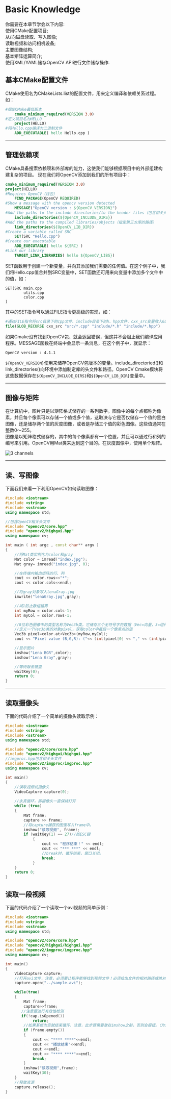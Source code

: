 # Basic Knowledge
你需要在本章节学会以下内容:  
使用CMake配置项目;\
从/向磁盘读取、写入图像;\
读取视频和访问相机设备;\
主要图像结构;\
基本矩阵运算简介;\
使用XML/YAML储存OpenCV API进行文件储存操作.
  


## 基本CMake配置文件
CMake使用名为CMakeLists.list的配置文件，用来定义编译和依赖关系过程。
如：
```cmake
#规定CMake最低版本
    cmake_minimum_required(VERSION 3.0)
#定义项目名为HELLO
    project(HELLO)
#将Hello.cpp编译为二进制文件
    ADD_EXECUTABLE( hello Hello.cpp )
```

----------

## 管理依赖项
CMake具备搜索依赖项和外部库的能力，这使我们能够根据项目中的外部组建构建复杂的项目。
现在我们将OpenCV添加到我们的所有项目中：
```cmake
cmake_minimum_required(VERSION 3.0)
project(HELLO)
#Requires OpenCV（找包）
    FIND_PACKAGE(OpenCV REQUIRED)
#Show a message with the opencv version detected
    MESSAGE("OpenCV version : ${OpenCV_VERSION}")
#Add the paths to the include directories/to the header files（包含相关头文件的目录）
    include_directories(${OpenCV_INCLUDE_DIRS})
#Add the paths to the compiled libraries/objects（指定第三方库的路径）
    link_directories(${OpenCV_LIB_DIR})
#Create a variable called SRC
    SET(SRC "Hello.cpp")
#Create our executable
    ADD_EXECUTABLE( hello ${SRC} )
#Link our library    
    TARGET_LINK_LIBRARIES( hello ${OpenCV_LIBS})
```
SET函数用于创建一个新变量，并向其添加我们需要的任何值。在这个例子中，我们将Hello.cpp值合并到SRC变量中，SET函数还可用来向变量中添加多个文件中的值，如：
```
SET(SRC main.cpp
        utils.cpp
        color.cpp
)
```
其中的SET指令可以通过FILE指令更高级的实现，如：
```cmake
#通过FILE指令将src目录下的cpp文件、include目录下的h、hpp文件、cxx_src变量收入GLOB_RECURSE中
file(GLOB_RECURSE cxx_src "src/*.cpp" "include/*.h" "include/*.hpp")
```
如果Cmake没有找到OpenCV包，就会返回错误，但这并不会阻止我们编译应用程序。MESSAGE函数在终端中会显示一条消息，在这个例子中，就显示：
```
OpenCV version : 4.1.1
```
`${OpenCV_VERSION}`使用来储存OpenCV包版本的变量。include_directoried()和link_directories()向环境中添加制定库的头文件和路径。OpenCV Cmake模块将这些数据保存在`${OpenCV_INCLUDE_DIRS}`和`${OpenCV_LIB_DIR}`变量中。  

--------

## 图像与矩阵
在计算机中，图片只是以矩阵格式储存的一系列数字。图像中的每个点都称为像素，并且每个像素可以存储一个值或多个值，这取决与它是否仅储存一个值的黑白图像，还是储存两个值的灰度图像，或者是存储三个值的彩色图像。这些值通常在整数0～255。  
图像是以矩阵格式储存的，其中的每个像素都有一个位置，并且可以通过行和列的编号来引用。OpenCV用Mat类来达到这个目的。在灰度图像中，使用单个矩阵。  

![3 channels](../imgs/1-1.jpeg)  

--------

## 读、写图像
下面我们来看一下利用OpenCV如何读取图像：
```c++
#include <iostream>
#include <string>
#include <sstream>
using namespace std;

//包含OpenCV相关头文件
#include "opencv2/core.hpp"
#include "opencv2/highgui.hpp"
using namespace cv;

int main ( int argc , const char** argv )
{ 
    //将Mat类实例化为color和gray
    Mat color = imread("index.jpg");
    Mat gray= imread("index.jpg", 0);

    //在终端内输出矩阵的行、列
    cout << color.rows<<"*";
    cout << color.cols<<endl;

    //将gray对象写入lenaGray.jpg
    imwrite("lenaGray.jpg",gray);

    //减1防止数组越界
    int myRow = color.cols-1;
    int myCol = color.rows-1;

    //8位彩色图像中的类型名称为Vec3b类，它储存三个无符号字符数据（Vec=向量，3=组件数，b=一个字节）
    //定义一个Vec3b类的对象pixel，获取color中最后一个像素点的值
    Vec3b pixel=color.at<Vec3b>(myRow,myCol);
    cout << "Pixel value (B,G,R): ("<< (int)pixel[0] << "," << (int)pixel[1] << "," <<(int)pixel[2] <<")"<< endl;

    //显示图片
    imshow("Lena BGR",color);
    imshow("Lena Gray",gray);

    //等待敲击键盘
    waitKey(0);
    return 0;
}
```   
----------------

## 读取摄像头
下面的代码介绍了一个简单的摄像头读取示例：
``` c++
#include <iostream>
#include <string>
#include <sstream>
using namespace std;

#include "opencv2/core/core.hpp"
#include "opencv2/highgui/highgui.hpp"
//imgproc.hpp包含相关头文件
#include "opencv2/imgproc/imgproc.hpp"
using namespace cv;

int main()
{
	//读取视频或摄像头
	VideoCapture capture(0);
	
    //永真循环，即摄像头一直保持打开
	while (true)
	{
		Mat frame;
		capture >> frame;
        //将capture捕获的图像写入frame中。
		imshow("读取视频", frame);
		if (waitKey(1) == 27)//按ESC键
            {
                cout << "程序结束！" << endl;
                cout << "*** ***" << endl;
                //break时，循环结束，窗口关闭。
				break;
            }
	}
	return 0;
}
```
## 读取一段视频
下面的代码介绍了一个读取一个avi视频的简单示例：
```c++
#include <iostream>
#include <string>
#include <sstream>
using namespace std;

#include "opencv2/core/core.hpp"
#include "opencv2/highgui/highgui.hpp"
#include "opencv2/imgproc/imgproc.hpp"
using namespace cv;

int main()
{
    VideoCapture capture;
    //打开avi文件，注意，必须要让程序能够找到视频文件！必须给出文件的相对路径或绝对路径！还有，OpenCV不支持打开mp4格式文件。
    capture.open("../sample.avi");

    while(true)
    {
        Mat frame;
        capture>>frame;
       //注意要进行有效性检测
       if(!cap.isOpened())
            return;
        //如果某帧为空就结束循环，注意，此步骤需要放在imshow之前，否则会报错。（为什么？）
        if (frame.empty())
        {
            cout << "**** ****"<<endl;
            cout << "播放结束"<<endl;
            cout <<endl;
            cout << "**** ****"<<endl;
            break;
        }
        imshow("读取视频",frame);
        waitKey(30);
    }
    //释放资源
    capture.release();
}